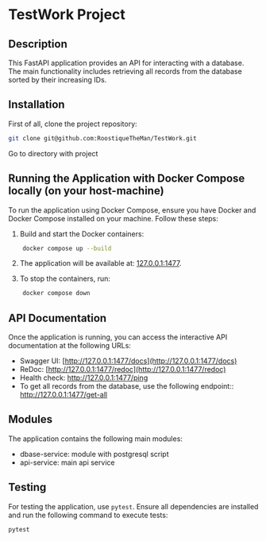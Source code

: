 # TestWork Project

## Description

This FastAPI application provides an API for interacting with a database. 
The main functionality includes retrieving all records from the database sorted 
by their increasing IDs.

## Installation

First of all, clone the project repository:

```bash
git clone git@github.com:RoostiqueTheMan/TestWork.git
```

Go to directory with project

## Running the Application with Docker Compose locally (on your host-machine)

To run the application using Docker Compose, ensure you have Docker 
and Docker Compose installed on your machine. Follow these steps:

1. Build and start the Docker containers:

```bash
    docker compose up --build
```
    
2. The application will be available at: [127.0.0.1:1477](http://127.0.0.1:1477).

3. To stop the containers, run:
    
```bash
    docker compose down
``` 

## API Documentation

Once the application is running, you can access the interactive API 
documentation at the following URLs:

- Swagger UI: [http://127.0.0.1:1477/docs](http://127.0.0.1:1477/docs)
- ReDoc: [http://127.0.0.1:1477/redoc](http://127.0.0.1:1477/redoc)
- Health check: http://127.0.0.1:1477/ping
- To get all records from the database, use the following 
endpoint:: http://127.0.0.1:1477/get-all
 
## Modules

The application contains the following main modules:
- dbase-service: module with postgresql script
- api-service: main api service

## Testing

For testing the application, use `pytest`. Ensure all dependencies are 
installed and run the following command to execute tests:

```bash
pytest
```
